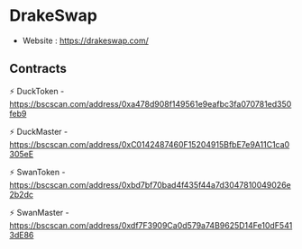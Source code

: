 # DrakeSwap
- Website : https://drakeswap.com/
## Contracts
⚡ DuckToken - https://bscscan.com/address/0xa478d908f149561e9eafbc3fa070781ed350feb9

⚡ DuckMaster - https://bscscan.com/address/0xC0142487460F15204915BfbE7e9A11C1ca0305eE

⚡ SwanToken - https://bscscan.com/address/0xbd7bf70bad4f435f44a7d3047810049026e2b2dc

⚡ SwanMaster - https://bscscan.com/address/0xdf7F3909Ca0d579a74B9625D14Fe10dF5413dE86

<!--
**DrakeSwap/DrakeSwap** is a ✨ _special_ ✨ repository because its `README.md` (this file) appears on your GitHub profile.

Here are some ideas to get you started:

- 🔭 I’m currently working on ...
- 🌱 I’m currently learning ...
- 👯 I’m looking to collaborate on ...
- 🤔 I’m looking for help with ...
- 💬 Ask me about ...
- 📫 How to reach me: ...
- 😄 Pronouns: ...
- ⚡ Fun fact: ...
-->
